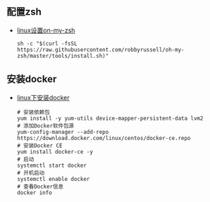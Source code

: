 ## 配置zsh
- [linux设置on-my-zsh](https://blog.csdn.net/gatieme/article/details/52741221)
    ````
    sh -c "$(curl -fsSL https://raw.githubusercontent.com/robbyrussell/oh-my-zsh/master/tools/install.sh)"
    ````

## 安装docker
- [linux下安装docker](https://www.linuxidc.com/Linux/2018-08/153632.htm)
    ````
    # 安装依赖包
    yum install -y yum-utils device-mapper-persistent-data lvm2
    # 添加Docker软件包源
    yum-config-manager --add-repo https://download.docker.com/linux/centos/docker-ce.repo
    # 安装Docker CE
    yum install docker-ce -y
    # 启动
    systemctl start docker
    # 开机启动
    systemctl enable docker
    # 查看Docker信息
    docker info
    ````
